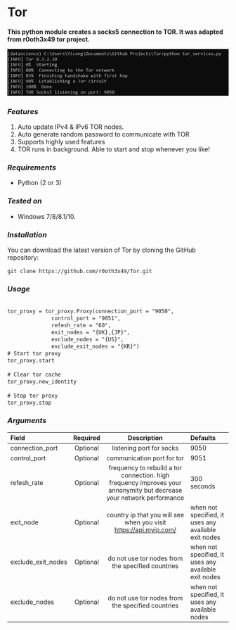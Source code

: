 # Tor

**This python module creates a socks5 connection to TOR. It was adapted from r0oth3x49 tor project.**

![IMAGE ALT TEXT](https://github.com/ohyicong/Tor/blob/master/images/tor_progress.PNG)

### ***Features***
1. Auto update IPv4 & IPv6 TOR nodes.
2. Auto generate random password to communicate with TOR
3. Supports highly used features
4. TOR runs in background. Able to start and stop whenever you like!

### ***Requirements***
- Python (2 or 3)

### ***Tested on***
- Windows 7/8/8.1/10.
	
### ***Installation***
You can download the latest version of Tor by cloning the GitHub repository:
<pre><code>git clone https://github.com/r0oth3x49/Tor.git</pre></code>

### ***Usage***
<pre><code>
tor_proxy = tor_proxy.Proxy(connection_port = "9050", 
              control_port = "9051", 
              refesh_rate = "60", 
              exit_nodes = "{UK},{JP}", 
              exclude_nodes = "{US}", 
              exclude_exit_nodes = "{KR}")
# Start tor proxy 
tor_proxy.start

# Clear tor cache 
tor_proxy.new_identity

# Stop tor proxy
tor_proxy.stop
</pre></code>

### ***Arguments***
Field | Required | Description | Defaults
:---  | :---: | :---: | :---
connection_port| Optional | listening port for socks | 9050
control_port| Optional | communication port for tor | 9051
refesh_rate| Optional | frequency to rebuild a tor connection. high frequency improves your annonymity but decrease your network performance | 300 seconds
exit_node | Optional |country ip that you will see when you visit https://api.myip.com/ | when not specified, it uses any available exit nodes
exclude_exit_nodes| Optional | do not use tor nodes from the specified countries | when not specified, it uses any available exit nodes
exclude_nodes | Optional | do not use tor nodes from the specified countries | when not specified, it uses any available nodes



